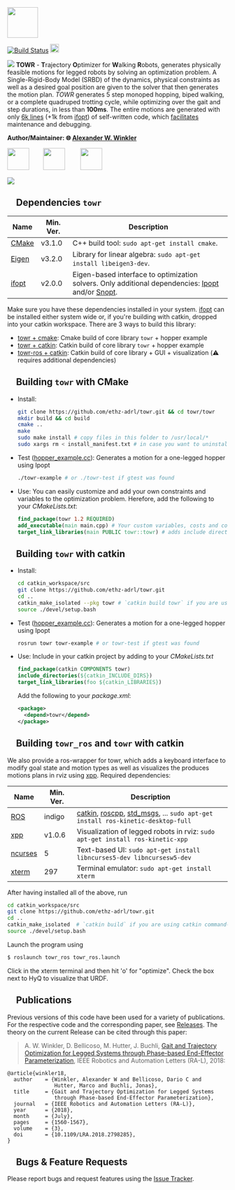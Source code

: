 <img src="https://i.imgur.com/zm2nwF7.png" height="70" />

[![Build Status](https://ci.leggedrobotics.com/buildStatus/icon?job=github_ethz-adrl/towr/master)](https://ci.leggedrobotics.com/job/github_ethz-adrl/job/towr/job/master/) [<img height="20" src="https://i.imgur.com/ZqRckbJ.png"/>](http://docs.ros.org/api/towr_core/html/index.html)

[<img src="https://i.imgur.com/2Rekk4u.png" />](https://awinkler.github.io/publications/mypdfs/18-ral-winkler.pdf "Open RA-L paper")
**TOWR** - **T**rajectory **O**ptimizer for **W**alking **R**obots, generates physically feasible motions for legged robots by solving an optimization problem. A Single-Rigid-Body Model (SRBD) of the dynamics, physical constraints as well as a desired goal position are given to the solver that then generates the motion plan. _TOWR_ generates 5 step monoped hopping, biped walking, or a complete quadruped trotting cycle, while optimizing over the gait and step durations, in less than **100ms**. The entire motions are generated with only [6k lines](https://i.imgur.com/gP3gv34.png) (+1k from [ifopt]) of self-written code, which [facilitates](https://blog.codinghorror.com/the-best-code-is-no-code-at-all/) maintenance and debugging.

**Author/Maintainer: :globe_with_meridians: [Alexander W. Winkler](https://awinkler.github.io/ "Go to homepage")**

[<img src="https://i.imgur.com/uCvLs2j.png" height="50" />](http://www.adrl.ethz.ch/doku.php "Agile and Dexterous Robotics Lab")  &nbsp; &nbsp; &nbsp; &nbsp;[<img src="https://i.imgur.com/gYxWH9p.png" height="50" />](http://www.rsl.ethz.ch/ "Robotic Systems Lab")           &nbsp; &nbsp; &nbsp; &nbsp; [<img src="https://i.imgur.com/aGOnNTZ.png" height="50" />](https://www.ethz.ch/en.html "ETH Zurich")       

[<img src="https://i.imgur.com/j8lt5SE.png" />](https://youtu.be/0jE46GqzxMM "Play video on Youtube")


## <img align="center" height="15" src="https://i.imgur.com/fjS3xIe.png"/> Dependencies `towr`
| Name | Min. Ver. | Description |
| --- | --- | --- |
| [CMake] | v3.1.0 | C++ build tool: ```sudo apt-get install cmake```. |
| [Eigen] | v3.2.0 | Library for linear algebra: ```sudo apt-get install libeigen3-dev```. |
| [ifopt] | v2.0.0 | Eigen-based interface to optimization solvers. Only additional dependencies: [Ipopt] and/or [Snopt]. |

Make sure you have these dependencies installed in your system. [ifopt] can be installed either system wide or, if you're building with catkin, dropped into your catkin workspace. There are 3 ways to build this library:
* [towr + cmake](#towr-with-cmake): Cmake build of core library `towr` + hopper example
* [towr + catkin](#towr-with-catkin): Catkin build of core library `towr` + hopper example
* [towr-ros + catkin](#towr-ros-with-catkin): Catkin build of core library + GUI + visualization (:warning: requires additional dependencies)


## <a name="towr-with-cmake"></a><img align="center" height="15" src="https://i.imgur.com/x1morBF.png"/> Building `towr` with CMake
* Install:
  ```bash
  git clone https://github.com/ethz-adrl/towr.git && cd towr/towr
  mkdir build && cd build
  cmake ..
  make
  sudo make install # copy files in this folder to /usr/local/*
  sudo xargs rm < install_manifest.txt # in case you want to uninstall the above
  ```

* Test ([hopper_example.cc](towr/test/hopper_example.cc)): Generates a motion for a one-legged hopper using Ipopt
  ```bash
  ./towr-example # or ./towr-test if gtest was found
  ```
 
* Use: You can easily customize and add your own constraints and variables to the optimization problem.
  Herefore, add the following to your *CMakeLists.txt*:
  ```cmake
  find_package(towr 1.2 REQUIRED)
  add_executable(main main.cpp) # Your custom variables, costs and constraints added to TOWR
  target_link_libraries(main PUBLIC towr::towr) # adds include directories and libraries
  ```

## <a name="towr-with-catkin"></a><img align="center" height="15" src="https://i.imgur.com/x1morBF.png"/> Building `towr` with catkin
* Install:
  ```bash
  cd catkin_workspace/src
  git clone https://github.com/ethz-adrl/towr.git
  cd ..
  catkin_make_isolated --pkg towr # `catkin build towr` if you are using catkin command-line tools 
  source ./devel/setup.bash
  ```
  
   
* Test ([hopper_example.cc](towr/test/hopper_example.cc)): Generates a motion for a one-legged hopper using Ipopt
  ```bash
  rosrun towr towr-example # or towr-test if gtest was found
  ```

* Use: Include in your catkin project by adding to your *CMakeLists.txt* 
  ```cmake
  find_package(catkin COMPONENTS towr) 
  include_directories(${catkin_INCLUDE_DIRS})
  target_link_libraries(foo ${catkin_LIBRARIES})
  ```
  Add the following to your *package.xml*:
  ```xml
  <package>
    <depend>towr</depend>
  </package>
  ```

## <a name="towr-ros-with-catkin"></a><img align="center" height="15" src="https://i.imgur.com/x1morBF.png"/> Building `towr_ros` and `towr` with catkin
We also provide a ros-wrapper for towr, which adds a keyboard interface to modify goal state and motion types as well as
visualizes the produces motions plans in rviz using [xpp]. Required dependencies:

| Name | Min. Ver. | Description |
| --- | --- | --- |
| [ROS] |  indigo | [catkin], [roscpp], [std_msgs], ... ```sudo apt-get install ros-kinetic-desktop-full``` |
| [xpp] | v1.0.6 | Visualization of legged robots in rviz: ```sudo apt-get install ros-kinetic-xpp``` |
| [ncurses] | 5 | Text-based UI: ```sudo apt-get install libncurses5-dev libncursesw5-dev``` |
| [xterm] | 297 | Terminal emulator: ```sudo apt-get install xterm``` |

After having installed all of the above, run
```bash
cd catkin_workspace/src
git clone https://github.com/ethz-adrl/towr.git
cd ..
catkin_make_isolated  # `catkin build` if you are using catkin command-line tools 
source ./devel/setup.bash
```

Launch the program using
```bash
$ roslaunch towr_ros towr_ros.launch
```
Click in the xterm terminal and then hit 'o' for "optimize". Check the box next to HyQ to visualize that URDF.

    

## <img align="center" height="15" src="https://i.imgur.com/dHQx91Q.png"/> Publications
Previous versions of this code have been used for a variety of publications. For 
the respective code and the corresponding paper, see [Releases](https://github.com/awinkler/towr/releases).
The theory on the current Release can be cited through this paper:

> A. W. Winkler, D. Bellicoso, M. Hutter, J. Buchli, [Gait and Trajectory Optimization for Legged Systems through Phase-based End-Effector Parameterization](https://awinkler.github.io/publications), IEEE Robotics and Automation Letters (RA-L), 2018:

    @article{winkler18,
      author    = {Winkler, Alexander W and Bellicoso, Dario C and 
                   Hutter, Marco and Buchli, Jonas},
      title     = {Gait and Trajectory Optimization for Legged Systems 
                   through Phase-based End-Effector Parameterization},
      journal   = {IEEE Robotics and Automation Letters (RA-L)},
      year      = {2018},
      month     = {July},
      pages     = {1560-1567},
      volume    = {3},
      doi       = {10.1109/LRA.2018.2798285},
    }

##  <img align="center" height="15" src="https://i.imgur.com/H4NwgMg.png"/> Bugs & Feature Requests

Please report bugs and request features using the [Issue Tracker](https://github.com/ethz-adrl/towr/issues).


[A. W. Winkler]: https://awinkler.github.io/publications.html
[CMake]: https://cmake.org/cmake/help/v3.0/
[std_msgs]: http://wiki.ros.org/std_msgs
[roscpp]: http://wiki.ros.org/roscpp
[message_generation]: http://wiki.ros.org/message_generation
[rosbag]: http://wiki.ros.org/rosbag 
[HyQ]: https://www.iit.it/research/lines/dynamic-legged-systems
[ANYmal]: http://www.rsl.ethz.ch/robots-media/anymal.html
[ROS]: http://www.ros.org
[xpp]: http://wiki.ros.org/xpp
[ifopt_core]: https://github.com/ethz-adrl/ifopt
[ifopt]: https://github.com/ethz-adrl/ifopt
[Ipopt]: https://projects.coin-or.org/Ipopt
[ncurses]: http://invisible-island.net/ncurses/man/ncurses.3x.html
[xterm]: https://linux.die.net/man/1/xterm
[Snopt]: http://www.sbsi-sol-optimize.com/asp/sol_product_snopt.htm
[rviz]: http://wiki.ros.org/rviz
[catkin]: http://wiki.ros.org/catkin
[catkin tools]: http://catkin-tools.readthedocs.org/
[Eigen]: http://eigen.tuxfamily.org
[Fa2png]: http://fa2png.io/r/font-awesome/link/
